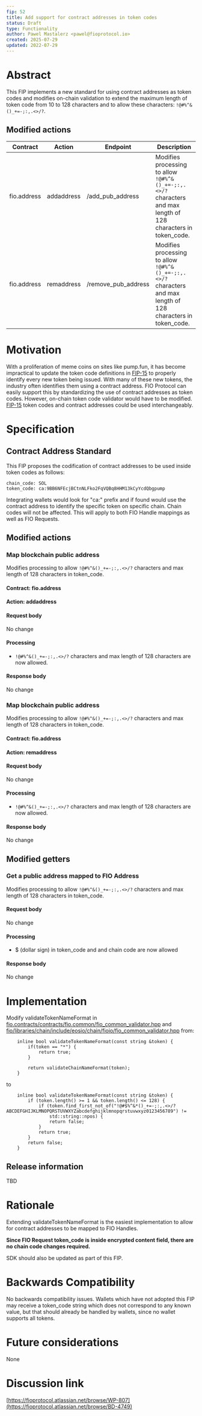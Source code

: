 ```yaml
---
fip: 52
title: Add support for contract addresses in token codes
status: Draft
type: Functionality
author: Pawel Mastalerz <pawel@fioprotocol.io>
created: 2025-07-29
updated: 2022-07-29
---
```


# Abstract
This FIP implements a new standard for using contract addresses as token codes and modifies on-chain validation to extend the maximum length of token code from 10 to 128 characters and to allow these characters: `!@#%^&()_+=-;:,.<>/?`.

## Modified actions
|Contract|Action|Endpoint|Description|
|---|---|---|---|
|fio.address|addaddress|/add_pub_address|Modifies processing to allow `!@#%^&()_+=-;:,.<>/?` characters and max length of 128 characters in token_code.|
|fio.address|remaddress|/remove_pub_address|Modifies processing to allow `!@#%^&()_+=-;:,.<>/?` characters and max length of 128 characters in token_code.|

# Motivation
With a proliferation of meme coins on sites like pump.fun, it has become impractical to update the token code definitions in [FIP-15](fip-0015.md) to properly identify every new token being issued. With many of these new tokens, the industry often identifies them using a contract address. FIO Protocol can easily support this by standardizing the use of contract addresses as token codes. However, on-chain token code validator would have to be modified. [FIP-15](fip-0015.md) token codes and contract addresses could be used interchangeably.

# Specification
## Contract Address Standard
This FIP proposes the codification of contract addresses to be used inside token codes as follows:
```
chain_code: SOL
token_code: ca:9BB6NFEcjBCtnNLFko2FqVQBq8HHM13kCyYcdQbgpump
```

Integrating wallets would look for "ca:" prefix and if found would use the contract address to identify the specific token on specific chain. Chain codes will not be affected. This will apply to both FIO Handle mappings as well as FIO Requests.

## Modified actions
### Map blockchain public address
Modifies processing to allow `!@#%^&()_+=-;:,.<>/?` characters and max length of 128 characters in token_code.
#### Contract: fio.address
#### Action: addaddress
#### Request body
No change
#### Processing
* `!@#%^&()_+=-;:,.<>/?` characters and max length of 128 characters are now allowed.
#### Response body
No change

### Map blockchain public address
Modifies processing to allow `!@#%^&()_+=-;:,.<>/?` characters and max length of 128 characters in token_code.
#### Contract: fio.address
#### Action: remaddress
#### Request body
No change
#### Processing
* `!@#%^&()_+=-;:,.<>/?` characters and max length of 128 characters are now allowed.
#### Response body
No change

## Modified getters
### Get a public address mapped to FIO Address
Modifies processing to allow `!@#%^&()_+=-;:,.<>/?` characters and max length of 128 characters in token_code.
#### Request body
No change
#### Processing
* $ (dollar sign) in token_code and and chain code are now allowed
#### Response body
No change

# Implementation
Modify validateTokenNameFormat in [fio.contracts/contracts/fio.common/fio_common_validator.hpp](/fioprotocol/fio.contracts/blob/release/2.11.x/contracts/fio.common/fio_common_validator.hpp#L114) and [fio/libraries/chain/include/eosio/chain/fioio/fio_common_validator.hpp](/fioprotocol/fio/blob/d529643fc742cdb9b1a62a2e19f82be198461c90/libraries/chain/include/eosio/chain/fioio/fio_common_validator.hpp#L122) from:
```
    inline bool validateTokenNameFormat(const string &token) {
        if(token == "*") {
            return true;
        }

        return validateChainNameFormat(token);
    }
```
to
```
    inline bool validateTokenNameFormat(const string &token) {
        if (token.length() >= 1 && token.length() <= 128) {
            if (token.find_first_not_of("!@#$%^&*()_+=-;:,.<>/?ABCDEFGHIJKLMNOPQRSTUVWXYZabcdefghijklmnopqrstuvwxyz0123456789") !=
                std::string::npos) {
                return false;
            }
            return true;
        }
        return false;
    }
```

## Release information
TBD

# Rationale
Extending validateTokenNameFormat is the easiest implementation to allow for contract addresses to be mapped to FIO Handles.

**Since FIO Request token_code is inside encrypted content field, there are no chain code changes required.**

SDK should also be updated as part of this FIP.

# Backwards Compatibility
No backwards compatibility issues. Wallets which have not adopted this FIP may receive a token_code string which does not correspond to any known value, but that should already be handled by wallets, since no wallet supports all tokens.

# Future considerations
None
  
# Discussion link
[https://fioprotocol.atlassian.net/browse/WP-807](https://fioprotocol.atlassian.net/browse/BD-4749)
